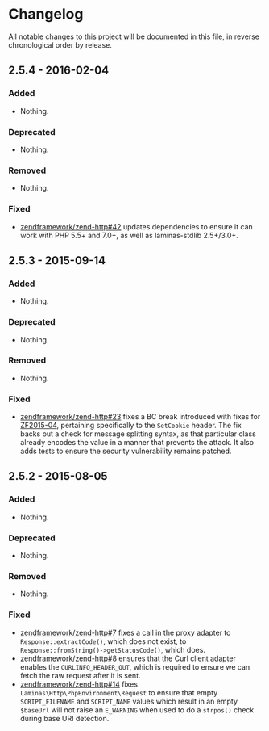 # Changelog

All notable changes to this project will be documented in this file, in reverse chronological order by release.

## 2.5.4 - 2016-02-04

### Added

- Nothing.

### Deprecated

- Nothing.

### Removed

- Nothing.

### Fixed

- [zendframework/zend-http#42](https://github.com/zendframework/zend-http/pull/42) updates dependencies
  to ensure it can work with PHP 5.5+ and 7.0+, as well as laminas-stdlib
  2.5+/3.0+.

## 2.5.3 - 2015-09-14

### Added

- Nothing.

### Deprecated

- Nothing.

### Removed

- Nothing.

### Fixed

- [zendframework/zend-http#23](https://github.com/zendframework/zend-http/pull/23) fixes a BC break
  introduced with fixes for [ZF2015-04](https://getlaminas.org/security/advisory/ZF2015-04),
  pertaining specifically to the `SetCookie` header. The fix backs out a
  check for message splitting syntax, as that particular class already encodes
  the value in a manner that prevents the attack. It also adds tests to ensure
  the security vulnerability remains patched.

## 2.5.2 - 2015-08-05

### Added

- Nothing.

### Deprecated

- Nothing.

### Removed

- Nothing.

### Fixed

- [zendframework/zend-http#7](https://github.com/zendframework/zend-http/pull/7) fixes a call in the
  proxy adapter to `Response::extractCode()`, which does not exist, to
  `Response::fromString()->getStatusCode()`, which does.
- [zendframework/zend-http#8](https://github.com/zendframework/zend-http/pull/8) ensures that the Curl
  client adapter enables the `CURLINFO_HEADER_OUT`, which is required to ensure
  we can fetch the raw request after it is sent.
- [zendframework/zend-http#14](https://github.com/zendframework/zend-http/pull/14) fixes
  `Laminas\Http\PhpEnvironment\Request` to ensure that empty `SCRIPT_FILENAME` and
  `SCRIPT_NAME` values which result in an empty `$baseUrl` will not raise an
  `E_WARNING` when used to do a `strpos()` check during base URI detection.
